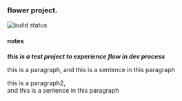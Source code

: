 ### flower project.

![build status](https://circleci.com/gh/andrewyi/flower.svg?style=shield&circle-token=8f389ebe63b54903281de6be7c04ce5c938f442a)

#### notes
***this is a test project to experience flow in dev process***


this is a paragraph,
and this is a sentence in this paragraph

this is a paragraph2,  
and this is a sentence in this paragraph


